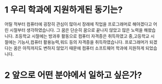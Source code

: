 # 1 우리 학과에 지원하게된 동기는?

어릴 적부터 컴퓨터에 굉장히 관심이 많아서 장래에 직업을 프로그래머로 해야겠다고 어린 시절부터 생각하였습니다. 
그 꿈은 단순히 꿈으로 끝나지 않았고 많은 노력을 해왔습니다. 초등학교 시절에는 방과후 활동으로 컴퓨터 자격증은 취득하였고 
중,고등학교 시절에는 기능사,컴퓨터 활용능력,워드 등의 자격증을 취득하였습니다. 프로그래머가 되겠다는 꿈은 아직까지도 변하지 않았기 때문에
컴퓨터 소프트웨어 학과에 지원하게 되었습니다.

# 2 앞으로 어떤 분야에서 일하고 싶은가?

